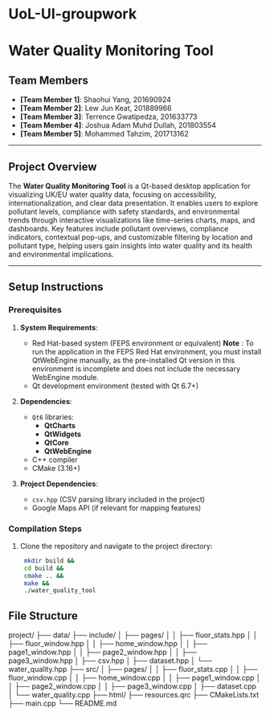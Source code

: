 # UoL-UI-groupwork
# Water Quality Monitoring Tool

## Team Members
- **[Team Member 1]**: Shaohui Yang, 201690924
- **[Team Member 2]**: Lew Jun Keat, 201889966
- **[Team Member 3]**: Terrence Gwatipedza, 201633773
- **[Team Member 4]**: Joshua Adam Muhd Dullah, 201803554
- **[Team Member 5]**: Mohammed Tahzim, 201713162

---

## Project Overview
The **Water Quality Monitoring Tool** is a Qt-based desktop application for
visualizing UK/EU water quality data, focusing on accessibility, internationalization, and 
clear data presentation. It enables users to explore pollutant levels, compliance with safety 
standards, and environmental trends through interactive visualizations like time-series charts, 
maps, and dashboards. Key features include pollutant overviews, compliance indicators, contextual
pop-ups, and customizable filtering by location and pollutant type, helping users gain insights 
into water quality and its health and environmental implications.

---

## Setup Instructions

### Prerequisites
1. **System Requirements**:
    - Red Hat-based system (FEPS environment or equivalent)
      **Note** : To run the application in the FEPS Red Hat environment, you must 
                 install QtWebEngine manually, as the pre-installed Qt version in this environment 
                 is incomplete and does not include the necessary WebEngine module.
    - Qt development environment (tested with Qt 6.7+)

2. **Dependencies**:
    - `Qt6` libraries:
        - **QtCharts**
        - **QtWidgets**
        - **QtCore**
        - **QtWebEngine**
    - C++ compiler
    - CMake (3.16+)

3. **Project Dependencies**:
    - `csv.hpp` (CSV parsing library included in the project)
    - Google Maps API (if relevant for mapping features)

### Compilation Steps
1. Clone the repository and navigate to the project directory:
   ```bash
    mkdir build &&
    cd build &&
    cmake .. &&
    make &&
    ./water_quality_tool

## File Structure
project/
├── data/
├── include/
│   ├── pages/
│   │   ├── fluor_stats.hpp
│   │   ├── fluor_window.hpp
│   │   ├── home_window.hpp
│   │   ├── page1_window.hpp
│   │   ├── page2_window.hpp
│   │   ├── page3_window.hpp
│   ├── csv.hpp
│   ├── dataset.hpp
│   └── water_quality.hpp
├── src/
│   ├── pages/
│   │   ├── fluor_stats.cpp
│   │   ├── fluor_window.cpp
│   │   ├── home_window.cpp
│   │   ├── page1_window.cpp
│   │   ├── page2_window.cpp
│   │   ├── page3_window.cpp
│   ├── dataset.cpp
│   └── water_quality.cpp
├── html/
├── resources.qrc
├── CMakeLists.txt
├── main.cpp
└── README.md